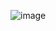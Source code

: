 ![image](https://user-images.githubusercontent.com/120262100/221866094-fa5d01f7-e9b0-4180-b1d2-5306065e4ae1.png)
